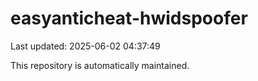 # easyanticheat-hwidspoofer

Last updated: 2025-06-02 04:37:49

This repository is automatically maintained.
